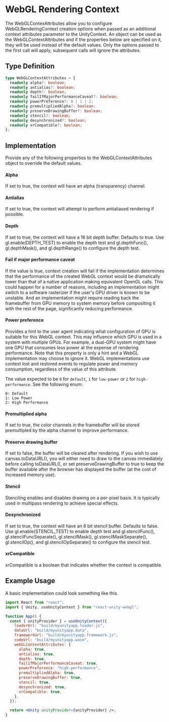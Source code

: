 # WebGL Rendering Context

The WebGLContexAttributes allow you to configure WebGLRenderingContext creation options when passed as an additional context attributes parameter to the UnityContext. An object can be used as the WebGLContextAttributes and if the properties below are specified on it, they will be used instead of the default values. Only the options passed to the first call will apply, subsequent calls will ignore the attributes.

## Type Definition

```ts title="Type Definition"
type WebGLContextAttributes = {
  readonly alpha?: boolean;
  readonly antialias?: boolean;
  readonly depth?: boolean;
  readonly failIfMajorPerformanceCaveat?: boolean;
  readonly powerPreference?: 0 | 1 | 2;
  readonly premultipliedAlpha?: boolean;
  readonly preserveDrawingBuffer?: boolean;
  readonly stencil?: boolean;
  readonly desynchronized?: boolean;
  readonly xrCompatible?: boolean;
};
```

## Implementation

Provide any of the following properties to the WebGLContextAttributes object to override the default values.

#### Alpha

If set to true, the context will have an alpha (transparency) channel.

#### Antialias

If set to true, the context will attempt to perform antialiased rendering if possible.

#### Depth

If set to true, the context will have a 16 bit depth buffer. Defaults to true. Use gl.enable(DEPTH_TEST) to enable the depth test and gl.depthFunc(), gl.depthMask(), and gl.depthRange() to configure the depth test.

#### Fail if major performance caveat

If the value is true, context creation will fail if the implementation determines that the performance of the created WebGL context would be dramatically lower than that of a native application making equivalent OpenGL calls. This could happen for a number of reasons, including an implementation might switch to a software rasterizer if the user's GPU driver is known to be unstable. And an implementation might require reading back the framebuffer from GPU memory to system memory before compositing it with the rest of the page, significantly reducing performance.

#### Power preference

Provides a hint to the user agent indicating what configuration of GPU is suitable for this WebGL context. This may influence which GPU is used in a system with multiple GPUs. For example, a dual-GPU system might have one GPU that consumes less power at the expense of rendering performance. Note that this property is only a hint and a WebGL implementation may choose to ignore it. WebGL implementations use context lost and restored events to regulate power and memory consumption, regardless of the value of this attribute.

The value expected to be `0` for `default`, `1` for `low-power` or `2` for `high-performance`. See the following enum:

```
0: Default
1: Low Power
2: High Performance
```

#### Premultiplied alpha

If set to true, the color channels in the framebuffer will be stored premultipled by the alpha channel to improve performance.

#### Preserve drawing buffer

If set to false, the buffer will be cleared after rendering. If you wish to use canvas.toDataURL(), you will either need to draw to the canvas immediately before calling toDataURL(), or set preserveDrawingBuffer to true to keep the buffer available after the browser has displayed the buffer (at the cost of increased memory use).

#### Stencil

Stenciling enables and disables drawing on a per-pixel basis. It is typically used in multipass rendering to achieve special effects.

#### Desynchronized

If set to true, the context will have an 8 bit stencil buffer. Defaults to false. Use gl.enable(STENCIL_TEST) to enable depth test and gl.stencilFunc(), gl.stencilFuncSeparate(), gl.stencilMask(), gl.stencilMaskSeparate(), gl.stencilOp(), and gl.stencilOpSeparate() to configure the stencil test.

#### xrCompatible

xrCompatible is a boolean that indicates whether the context is compatible.

## Example Usage

A basic implementation could look something like this.

```jsx {10-21} showLineNumbers title="App.jsx"
import React from "react";
import { Unity, useUnityContext } from "react-unity-webgl";

function App() {
  const { unityProvider } = useUnityContext({
    loaderUrl: "build/myunityapp.loader.js",
    dataUrl: "build/myunityapp.data",
    frameworkUrl: "build/myunityapp.framework.js",
    codeUrl: "build/myunityapp.wasm",
    webGLContextAttributes: {
      alpha: true,
      antialias: true,
      depth: true,
      failIfMajorPerformanceCaveat: true,
      powerPreference: "high-performance",
      premultipliedAlpha: true,
      preserveDrawingBuffer: true,
      stencil: true,
      desynchronized: true,
      xrCompatible: true,
    },
  });

  return <Unity unityProvider={unityProvider} />;
}
```
